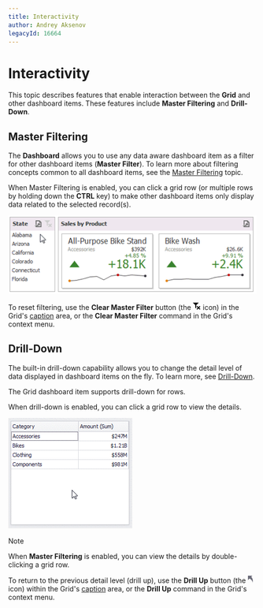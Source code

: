 ```yaml
---
title: Interactivity
author: Andrey Aksenov
legacyId: 16664
---
```

# Interactivity
This topic describes features that enable interaction between the **Grid** and other dashboard items. These features include **Master Filtering** and **Drill-Down**.

## Master Filtering
The **Dashboard** allows you to use any data aware dashboard item as a filter for other dashboard items (**Master Filter**). To learn more about filtering concepts common to all dashboard items, see the [Master Filtering](../../data-presentation/master-filtering.md) topic.

When Master Filtering is enabled, you can click a grid row (or multiple rows by holding down the **CTRL** key) to make other dashboard items only display data related to the selected record(s).

![MainFeatures_MasterFiltering_Win](../../../../images/img25347.gif)

To reset filtering, use the **Clear Master Filter** button (the ![DataShaping_Interactivity_ClearSelection](../../../../images/img19686.png) icon) in the Grid's [caption](../../data-presentation/dashboard-layout.md) area, or the **Clear Master Filter** command in the Grid's context menu.

## Drill-Down
The built-in drill-down capability allows you to change the detail level of data displayed in dashboard items on the fly. To learn more, see [Drill-Down](../../data-presentation/drill-down.md).

The Grid dashboard item supports drill-down for rows.

When drill-down is enabled, you can click a grid row to view the details.

![Anim_Grid_DrillDown](../../../../images/img19684.gif)

> [!NOTE]
> When **Master Filtering** is enabled, you can view the details by double-clicking a grid row.

To return to the previous detail level (drill up), use the **Drill Up** button (the ![DrillDown_DrillUpArrow](../../../../images/img18627.png) icon) within the Grid's [caption](../../data-presentation/dashboard-layout.md) area, or the **Drill Up** command in the Grid's context menu.